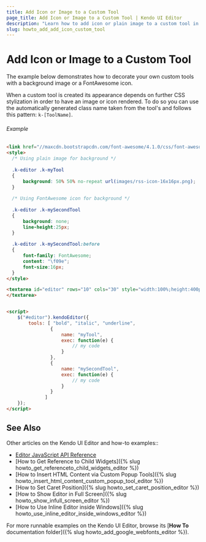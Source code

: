```yaml
---
title: Add Icon or Image to a Custom Tool
page_title: Add Icon or Image to a Custom Tool | Kendo UI Editor
description: "Learn how to add icon or plain image to a custom tool in th etoolbar"
slug: howto_add_add_icon_custom_tool
---
```


# Add Icon or Image to a Custom Tool

The example below demonstrates how to decorate your own custom tools with a background image or a FontAwesome icon.

When a custom tool is created its appearance depends on further CSS stylization in order to have an image or icon rendered. 
To do so you can use the automatically generated class name taken from the tool's and follows this pattern: `k-[ToolName]`.

###### Example

```html
<link href="//maxcdn.bootstrapcdn.com/font-awesome/4.1.0/css/font-awesome.min.css" rel="stylesheet">
<style>
  /* Using plain image for background */
  
  .k-editor .k-myTool
  {
      background: 50% 50% no-repeat url(images/rss-icon-16x16px.png);
  }
  
  /* Using FontAwesome icon for background */
  
  .k-editor .k-mySecondTool
  {
      background: none;
      line-height:25px;
  }
  
  .k-editor .k-mySecondTool:before
  {
      font-family: FontAwesome;
      content: "\f09e";
      font-size:16px;
  }
</style>

<textarea id="editor" rows="10" cols="30" style="width:100%;height:400px">
</textarea>


<script>
    $("#editor").kendoEditor({
        tools: [ "bold", "italic", "underline",
                {
                    name: "myTool",
                    exec: function(e) {
                        // my code
                    }
                },
                {
                    name: "mySecondTool",
                    exec: function(e) {
                        // my code
                    }
                }
              ]
    });
</script>
```

## See Also

Other articles on the Kendo UI Editor and how-to examples::

* [Editor JavaScript API Reference](/api/javascript/ui/editor)
* [How to Get Reference to Child Widgets]({% slug howto_get_referenceto_child_widgets_editor %})
* [How to Insert HTML Content via Custom Popup Tools]({% slug howto_insert_html_content_custom_popup_tool_editor %})
* [How to Set Caret Position]({% slug howto_set_caret_position_editor %})
* [How to Show Editor in Full Screen]({% slug howto_show_infull_screen_editor %})
* [How to Use Inline Editor inside Windows]({% slug howto_use_inline_editor_inside_windows_editor %})

For more runnable examples on the Kendo UI Editor, browse its [**How To** documentation folder]({% slug howto_add_google_webfonts_editor %}).

